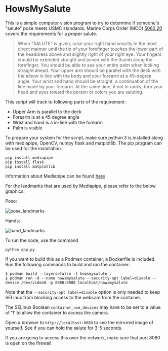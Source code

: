 # HowsMySalute

This is a simple computer vision program to try to determine if someone's "salute" pose meets USMC standards.  Marine Corps Order (MCO) [5060.20](https://www.marines.mil/News/Publications/MCPEL/Electronic-Library-Display/Article/1867417/mco-506020-cancels-mco-p506020/) covers the requirements for a proper salute.

>When "SALUTE" is given, raise your right hand smartly in the
>most direct manner until the tip of your forefinger touches the lower part
>of the headdress above and slightly right of your right eye. Your fingers
>should be extended straight and joined with the thumb along the forefinger.
>You should be able to see your entire palm when looking straight ahead.
>Your upper arm should be parallel with the deck with the elbow in line with
>the body and your forearm at a 45-degree angle. Your wrist and hand should
>be straight, a continuation of the line made by your forearm. At the same
>time, if not in ranks, turn your head and eyes toward the person or colors
>you are saluting.

This script will track to following parts of the requirement:
* Upper Arm is parallel to the deck
* Forearm is at a 45 degree angle
* Wrist and hand is a in-line with the forearm
* Palm is visible

To prepare your system for the script, make sure python 3 is installed along with mediapipe, OpenCV, numpy flask and matplotlib.  The pip program can be used for the installation.

```
pip install mediapipe
pip install flask
pip install matplotlib
```

Information about Mediapipe can be found [here](https://google.github.io/mediapipe/solutions/solutions.html)

For the landmarks that are used by Mediapipe, please refer to the below graphics.

Pose:

![pose_landmarks](https://github.com/tedbrunell/HowsMySalute/blob/a8e1aaace0e1b7f5980a61f8d7a975eab4299a63/pictures/pose_tracking_full_body_landmarks.png)

Hands:

![hand_landmarks](https://github.com/tedbrunell/HowsMySalute/blob/a8e1aaace0e1b7f5980a61f8d7a975eab4299a63/pictures/hand_landmarks.png)

To run the code, use the command 
```
python app.py
```

If you want to build this as a Podman container, a Dockerfile is included.  Run the following commands to build and run the container:
```
$ podman build --layers=false -t howsmysalute .
$ podman run -d --name howsmysalute --security-opt label=disable --device /dev/video0 -p 8080:8080 localhost/howsmysalute
```

Note that the ```--security-opt label=disable``` option is only needed to keep SELinux from blocking access to the webcam from the container.

The SELinux Boolean ```container_use_devices``` may have to be set to a value of '1' to allow the container to access the camera.

Open a browser to ```http://localhost:8080``` to see the mirrored image of yourself.  See if you can hold the salute for 3-5 seconds.

If you are going to access this over the network, make sure that port 8080 is open on the firewall.
